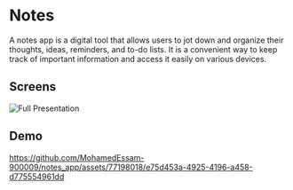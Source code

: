 # Notes 
A notes app is a digital tool that allows users to jot down and organize their thoughts, ideas, reminders, and to-do lists. It is a convenient way to keep track of important information and access it easily on various devices.
## Screens
![Full Presentation](https://github.com/MohamedEssam-900009/notes_app/assets/77198018/909a5dd6-83b1-41fd-bbea-13df4bf5ff27)
## Demo
https://github.com/MohamedEssam-900009/notes_app/assets/77198018/e75d453a-4925-4196-a458-d775554961dd

